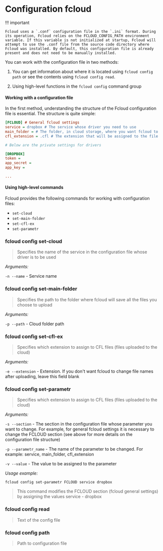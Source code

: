 # Configuration fcloud

!!! important

    Fcloud uses a `.conf` configuration file in the `.ini` format. During its operation, Fcloud relies on the FCLOUD_CONFIG_PATH environment variable. If this variable is not initialized at startup, Fcloud will attempt to use the .conf file from the source code directory where Fcloud was installed. By default, this configuration file is already present and does not need to be manually installed.

You can work with the configuration file in two methods:

1. You can get information about where it is located using `fcloud config path` or see the contents using `fcloud config read`.

2. Using high-level functions in the `fcloud config` command group

#### Working with a configuration file
In the first method, understanding the structure of the Fcloud configuration file is essential. The structure is quite simple:
```ini
[FCLOUD] # General fcloud settings
service = dropbox # The service whose driver you need to use
main_folder = # The folder, in cloud storage, where you want fcloud to save all your files to
cfl_extension = .cfl # The extension that will be assigned to the file after it is uploaded to the cloud

# Below are the private settings for drivers

[DROPBOX] 
token = 
app_secret = 
app_key = 

...
```

#### Using high-level commands
Fcloud provides the following commands for working with configuration files:

* `set-cloud`
* `set-main-folder`
* `set-cfl-ex`
* `set-parametr`

### fcloud config set-cloud 
> Specifies the name of the service in the configuration file whose driver is to be used

*Arguments:*

`-n --name` - Service name

### fcloud config set-main-folder 
> Specifies the path to the folder where fcloud will save all the files you choose to upload

*Arguments:*

`-p --path` - Cloud folder path

### fcloud config set-cfl-ex 
> Specifies which extension to assign to CFL files (files uploaded to the cloud)

*Arguments:*

`-e --extension` - Extension. If you don't want fcloud to change file names after uploading, leave this field blank


### fcloud config set-parametr
> Specifies which extension to assign to CFL files (files uploaded to the cloud)

*Arguments:*

`-s --section` - The section in the configuration file whose parameter you want to change. For example, for general fcloud settings it is necessary to change the FCLOUD section (see above for more details on the configuration file structure)

`-p --parametr_name` - The name of the parameter to be changed. For example: service, main_folder, cfl_extension

`-v --value` - The value to be assigned to the parameter

*Usage example:*

    fcloud config set-parametr FCLOUD service dropbox
> This command modifies the FCLOUD section (fcloud general settings) by assigning the values service - dropbox

### fcloud config read
> Text of the config file

### fcloud config path
> Path to configuration file
